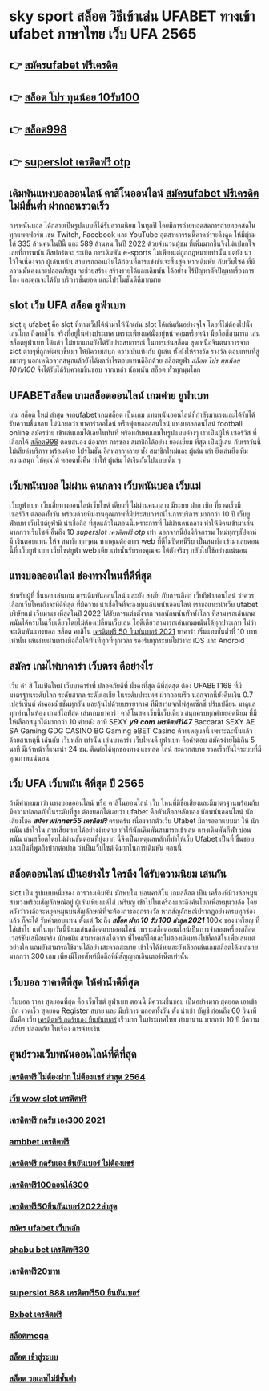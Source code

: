 # sky sport สล็อต วิธีเข้าเล่น UFABET  ทางเข้า ufabet ภาษาไทย เว็บ UFA 2565

## 👉 [สมัครufabet ฟรีเครดิต](https://mabet.net/credit-free-new/)
## 👉 [สล็อต โปร ทุนน้อย 10รับ100](https://member.mabet.net/?action=login)
## 👉 [สล็อต998](https://mabet.net/)
## 👉 [superslot เครดิตฟรี otp](https://mabet.net/register/)

##  เดิมพันแทงบอลออนไลน์ คาสิโนออนไลน์ [สมัครufabet ฟรีเครดิต](https://member.mabet.net/?action=login) ไม่มีขั้นต่ำ ฝากถอนรวดเร็ว 

 การพนันบอล ได้กลายเป็นรูปแบบที่ได้รับความนิยม ในทุกปี โดยมีการถ่ายทอดสดการถ่ายทอดสดใน ทุกแพตฟอร์ม เช่น Twitch, Facebook และ YouTube อุตสาหกรรมนี้คาดว่าจะดึงดูด ให้มีผู้ชมได้ 335 ล้านคนในปีนี้ และ 589 ล้านคน ในปี 2022 ด้วยจำนวนผู้ชม ที่เพิ่มมากขึ้นจึงไม่แปลกใจ เลยที่การพนัน อีสปอร์ตจะ ระเบิด การเดิมพัน e-sports ไม่เพียงแต่ถูกกฎหมายเท่านั้น แต่ยัง น่าไว้ใจเนื่องจาก ผู้เล่นพนัน สามารถถอนเงินได้ก่อนที่การแข่งขันจะสิ้นสุด หากเดิมพัน กับเว็บไซค์ ที่มีความมั่นคงและปลอดภัยสูง จะช่วยสร้าง สร้างรายได้และเดิมพัน ได้อย่าง ไร้ปัญหาตัดปัญหาเรื่องการโกง และคุณจะได้รับ บริการชั้นยอด และโปรโมชั่นดีดีมากมาย

##  slot เว็บ UFA สล็อต   ยูฟ่าเบท

 slot ยู ufabet  คือ  slot ที่ทางเว็ปได้นำมาให้นักเล่น slot  ได้เล่นกันอย่างจุใจ โดยที่ไม่ต้องไปนั่งเล่นไกล ถึงคาสิโน จริงที่อยู่ในต่างประเทศ เพราะเพียงแค่นั่งอยู่หน้าคอมหรือหน้า มือถือก็สามารถ เล่นสล็อตยูฟ่าเบท  ได้แล้ว  ไม่ยากแถมยังได้รับประสบการณ์ ในการเล่นสล็อต สุดเหนือจินตนาการจาก slot ต่างๆที่ถูกพัฒนาขึ้นมา ให้มีความสนุก ความบันเทิงกับ ผู้เล่น  ทั้งยังให้รางวัล รางวัล ตอบแทนที่สูงมากๆ นอกเหนือจากสนุกแล้วยังได้ผลกำไรตอบแทนดีอีกด้วย  สล็อตยูฟ่า *สล็อต โปร ทุนน้อย 10รับ100* จึงได้รับได้รับความชื่นชอบ จากเหล่า นักพนัน สล็อต ทั่วทุกมุมโลก 


## UFABETสล็อต  เกมสล็อตออนไลน์ เกมค่าย ยูฟ่าเบท

 เกม สล็อต ใหม่ ล่าสุด จากufabet  เกมสล็อต เป็นเกม แทงพนันออนไลน์ที่กำลังมาแรงและได้รับได้รับความชื่นชอบ ไม่น้อยกว่า  บาคาร่าออไลน์ หรือฟุตบอลออนไลน์ แทงบอลออนไลน์ football online  สมัครง่าย เข้าเล่นเกมได้เลยในทันที พร้อมกับพบเกมในรูปแบบต่างๆ  เราเป็นผู้ให้ เซอร์วิส ที่ เลือกได้ [สล็อต998](https://mabet.net/register/) ตอบสนอง ต้องการ  การของ สมาชิกได้อย่าง ยอดเยี่ยม ที่สุด  เป็นผู้เล่น กับเราวันนี้  ไม่เสียค่าบริการ พร้อมด้วย โปรโมชั่น อีกหลากหลาย  ทั้ง สมาชิกใหม่และ ผู้เล่น เก่า ยิ่งเล่นยิ่งเพิ่มความสนุก ให้คุณได้ ตลอดทั้งคืน ทำให้ ผู้เล่น  ได้เงินกันไปแบบเต็ม ๆ


## เว็บพนันบอล  ไม่ผ่าน คนกลาง  เว็บพนันบอล เว็บแม่

 เว็บยูฟ่าเบท  เว็บเสี่ยทางออนไลน์เว็บไซต์ เดียวที่ ไม่ผ่านคนกลาง  มีระบบ ฝาก   เบิก ที่รวดเร็วมี เซอร์วิส  ตลอดทั้งวัน พร้อมด้วยทีมงานคุณภาพที่มีประสบการณ์ในการบริการ  มากกว่า  10 ปี  เว็บยูฟ่าเบท เว็บไซต์ยูฟ่ามี  น่าเชื่อถือ ที่สุดแล้วในตอนนี้เพราะการที่ ไม่ผ่านคนกลาง ทำให้มีคนเข้ามาเล่นมากกว่าเว็บไซต์ อื่นถึง 10 *superslot เครดิตฟรี otp* เท่า นอกจากนี้ยังมีกิจกรรม ใหม่ทุกๆสัปดาห์ มี เงินตอบแทน ให้จ สมาชิกทุกๆคน หากคุณต้องการ  web ที่ดีไม่ปิดหนีรีบ เป็นสมาชิกเข้ามาเลยตอนนี้ที่ เว็บยูฟ่าเบท เว็บไซต์ยูฟ่า web เดียวเท่านั้นรับรองคุณจะ ได้ตังจริงๆ กลับไปใช้อย่างแน่นอน 

## แทงบอลออนไลน์ ช่องทางไหนที่ดีที่สุด 

สำหรับผู้ที่ ชื่นชอบเล่นเกม การเดิมพันออนไลน์ และยัง สงสัย กับการเลือก เว็บกีฬาออนไลน์ ว่าควรเลือกเว็บไหนถึงจะที่ดีที่สุด  ที่มีความ น่าเชื่อใจที่จะลงทุนเล่นพนันออนไลน์ เราขอแนะนำเว็บ  ufabet บริษัทแม่ เว็บมาแรงที่สุดในปี 2022 ได้รับการแต่งตั้งจาก จากนักพนันทั่วทั้งโลก ที่สามารถเล่นเกมพนันได้ครบในเว็บเดียวโดยไม่ต้องเปลี่ยนเว็บเล่น ไอดีเดียวสามารถเล่นเกมพนันได้ทุกประเภท ไม่ว่าจะเดิมพันแทงบอล สล็อต คาสิโน [เครดิตฟรี 50 ยืนยันเบอร์ 2021](https://mabet.net/credit-free-50/) บาคาร่า เริ่มแทงขั้นต่ำที่ 10 บาทเท่านั้น เล่นง่ายผ่านทางมือถือได้ทันทีทุกที่ทุกเวลา รองรับทุกระบบไม่ว่าจะ  iOS และ Android 


## สมัคร เกมไพ่บาคาร่า เว็บตรง ดีอย่างไร 

เว็บ ค่า สิ โนเปิดใหม่ เว็บบาคาร่าที่ ปลอดภัยดีที่ มั่งคงที่สุด ดีที่สุดสุด ต้อง UFABET168 ที่มีมาตรฐานระดับโลก ระดับสากล ระดับเอเชีย ในระดับประเทศ ฝากถอนเร็ว  นอกจากนี้ยังคืนเงิน 0.7 เปอร์เซ็นต์ ค่าคอมมิชชั่นทุกวัน  และลุ้นไปด้วยบรรยากาศ ที่มีสาวแจกไพ่สุดเซ็กซี่ ปรับเปลี่ยน มาดูแลทุกท่านในห้อง เกมส์ไลฟ์สด เล่นเกมบาคาร่า คาสิโนสด เว็บนี้เว็บเดียว สนุกครบทุกค่ายยอดนิยม ที่มีให้เลือกสนุกได้มากกว่า 10 ค่ายดัง  อาทิ  SEXY ***y9.com เครดิตฟรี147*** Baccarat SEXY AE SA Gaming GDG CASINO BG Gaming eBET Casino ด้วยเหตุผลนี้ เพราะฉะนั้นแล้ว ด้วยสาเหตุนี้ เล่นกับ เว็บหลัก เท่านั่น เล่นบาคาร่า เว็บไหนดี  ยูฟ่าเบท  คือคำตอบ สมัครง่ายไม่เกิน 5 นาที มีเจ้าหน้าที่แนะนำ 24 ชม. ติดต่อได้ทุกช่องทาง แชทสด ไลน์ สะดวกสบาย รวดเร็วทันใจระบบที่มีคุณภาพแน่นอน


## เว็บ UFA  เว็บพนัน ดีที่สุด ปี 2565 

ถ้ามีคำถามมาว่า แทงบอลออนไลน์  หรือ คาสิโนออนไลน์    เว็บ ไหนที่มีชื่อเสียงและมีมาตรฐานพร้อมกับมีความปลอดภัยในระดับที่สูง ต้องบอกได้เลยว่า  ufabet  คือตัวเลือกหลักของ นักพนันออนไลน์ นักเสี่ยงโชค  ***สมัคร winner55 เครดิตฟรี*** ครบครัน เนื่องจากตัวเว็บ Ufabet  มีการออกแบบมา ให้ นักพนัน เข้าใจใน การเสี่ยงทายได้อย่างง่ายดาย ทำให้นักเดิมพันสามารถเข้าเล่น แทงเดิมพันกีฬา  บ่อนพนัน  เกมสล็อตโดยไม่ผ่านขั้นตอนที่ยุ่งยาก นี่จึงเป็นเหตุผลหลักที่ทำให้เว็บ Ufabet  เป็นที่ ชื่นชอบและเป็นที่พูดถึงปากต่อปาก ว่าเป็นเว็บไซต์    ดีมากในการเดิมพัน  ตอนนี้


## สล็อตออนไลน์  เป็นอย่างไร ใครถึง ได้รับความนิยม เล่นกัน

 slot เป็น รูปแบบหนึ่งของ การวางเดิมพัน  มักพบใน บ่อนคาสิโน  เกมสล็อต เป็น เครื่องที่มีวงล้อหมุนสามวงพร้อมสัญลักษณ์อยู่ ผู้เล่นเพียงแค่ใส่ เหรียญ เข้าไปในเครื่องและดึงคันโยกเพื่อหมุนวงล้อ โดยหวังว่าวงล้อจะหยุดหมุนบนสัญลักษณ์ที่จะต้องการออกรางวัล หากสัญลักษณ์ปรากฏอย่างครบทุกช่องแล้ว ก็จะได้ รับค่าตอบแทน ตั้งแต่ 1x ถึง ***สล็อต ฝาก 10 รับ 100 ล่าสุด 2021*** 100x ของ เหรียญ ที่ใส่เข้าไป แต่ในทุกวันนี้นิยมเล่นสล็อตแบบออนไลน์ เพราะสล็อตออนไลน์เป็นการจำลองเครื่องสล็อตเวอร์ชันเสมือนจริง  นักพนัน สามารถเล่นได้จาก ที่ไหนก็ได้และไม่ต้องเดินทางไปที่คาสิโนเพื่อเล่นแต่อย่างใด แถมยังสามารถใช้งานได้อย่างสะดวกสะบาย เข้าใจได้ง่ายและยังเลือกเล่นเกมสล็อตได้มากมาย มากกว่า 300 เกม เพียงมีโทรศัพท์มือถือที่มีสัญญาณอินเตอร์เน็ตเท่านั้น 


## เว็บบอล ราคาดีที่สุด ให้ค่าน้ำดีที่สุด

เว็บบอล  ราคา   สุดยอดที่สุด  คือ   เว็บไซต์ ยูฟ่าเบท   ตอนนี้  มีความชื่นชอบ  เป็นอย่างมาก  สุดยอด   เอาเข้า  เบิก  รวดเร็ว   สุดยอด  Register   สบาย และ มีบริการ   ตลอดทั้งวัน   ตัง   นำเข้า บัญชี   ก่อนถึง  60 วินาที  นั้นคือ  เว็บ  [เครดิตฟรี กดรับเอง ยืนยันเบอร์](https://mabet.net/20-free-100/)  เร็วมาก ในประเทศไทย  ทำมานาน  มากกว่า  10 ปี  มีความเสถียร ปลอดภัย ในเรื่อง  การจ่ายเงิน 

## ศูนย์รวมเว็บพนันออนไลน์ที่ดีที่สุด

### [เครดิตฟรี ไม่ต้องฝาก ไม่ต้องแชร์ ล่าสุด 2564](https://atom.io/themes/สล็อตเว็บแม่%20MABET.net%20สมัคร%20ufabet%20auto%20wallet%20ไม่มีขั้นต่ำ%20008%20สล็อต%20สล็อตแตกหนัก%2020รับ100)
### [เว็บ wow slot เครดิตฟรี](https://atom.io/themes/สล็อตเว็บแม่%20MABET.net%20เครดิตฟรี%2050%20ไม่ต้องฝาก%20ไม่ต้องแชร์%20กดรับเอง%20008%20สล็อต%20สล็อตแตกหนัก%2020รับ100)
### [เครดิตฟรี กดรับ เอง300 2021](https://atom.io/themes/สล็อตเว็บแม่%20MABET.net%20winner%20เครดิตฟรี%20100%20บาท%20008%20สล็อต%20สล็อตแตกหนัก%2020รับ100)
### [ambbet เครดิตฟรี](https://atom.io/themes/สล็อตเว็บแม่%20MABET.net%203xbet%20เครดิตฟรี%20008%20สล็อต%20สล็อตแตกหนัก%2020รับ100)
### [เครดิตฟรี กดรับเอง ยืนยันเบอร์ ไม่ต้องแชร์](https://atom.io/themes/สล็อตเว็บแม่%20MABET.net%20สล็อต%2088%20008%20สล็อต%20สล็อตแตกหนัก%2020รับ100)
### [เครดิตฟรี100ถอนได้300](https://atom.io/themes/สล็อตเว็บแม่%20MABET.net%20เว็บ%20สล็อต%20รวม%20ค่าย%20008%20สล็อต%20สล็อตแตกหนัก%2020รับ100)
### [เครดิตฟรี50ยืนยันเบอร์2022ล่าสุด](https://atom.io/themes/สล็อตเว็บแม่%20MABET.net%2011hilo%20สล็อต%20008%20สล็อต%20สล็อตแตกหนัก%2020รับ100)
### [สมัคร ufabet เว็บหลัก](https://atom.io/themes/สล็อตเว็บแม่%20MABET.net%20สมัครสล็อต%20เครดิตฟรี%20008%20สล็อต%20สล็อตแตกหนัก%2020รับ100)
### [shabu bet เครดิตฟรี30](https://atom.io/themes/สล็อตเว็บแม่%20MABET.net%20superslot1234%20เครดิตฟรี50%20008%20สล็อต%20สล็อตแตกหนัก%2020รับ100)
### [เครดิตฟรี20บาท](https://atom.io/themes/สล็อตเว็บแม่%20MABET.net%20สมัคร%20ufabet%20ทางเข้ามือถือ%20008%20สล็อต%20สล็อตแตกหนัก%2020รับ100)
### [superslot 888 เครดิตฟรี50 ยืนยันเบอร์](https://atom.io/themes/สล็อตเว็บแม่%20MABET.net%20เครดิตฟรี%2020%20เล่นได้%20200%20ถอนได้%20100%20008%20สล็อต%20สล็อตแตกหนัก%2020รับ100)
### [8xbet เครดิตฟรี](https://atom.io/themes/สล็อตเว็บแม่%20MABET.net%20สล็อต%20168g%20008%20สล็อต%20สล็อตแตกหนัก%2020รับ100)
### [สล็อตmega](https://atom.io/themes/สล็อตเว็บแม่%20MABET.net%20สล็อตpg%20ทดลองเล่น%20008%20สล็อต%20สล็อตแตกหนัก%2020รับ100)
### [สล็อต เข้าสู่ระบบ](https://atom.io/themes/สล็อตเว็บแม่%20MABET.net%20เครดิตฟรี%2050%20ถอนได้%20200%20008%20สล็อต%20สล็อตแตกหนัก%2020รับ100)
### [สล็อต วอเลทไม่มีขั้นต่ํา](https://atom.io/themes/สล็อตเว็บแม่%20MABET.net%20สล็อต%20777%20เว็บตรง%20008%20สล็อต%20สล็อตแตกหนัก%2020รับ100)